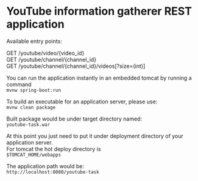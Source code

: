 # YouTube information gatherer REST application

Available entry points:

GET /youtube/video/{video_id}  
GET /youtube/channel/{channel_id}  
GET /youtube/channel/{channel_id}/videos[?size=(int)]  

You can run the application instantly in an embedded tomcat by running a command  
```mvnw spring-boot:run```

To build an executable for an application server, please use:  
```mvnw clean package```

Built package would be under target directory named:  
```youtube-task.war```

At this point you just need to put it under deployment directory of your application server.  
For tomcat the hot deploy directory is  
```$TOMCAT_HOME/webapps```

The application path would be:  
```http://localhost:8080/youtube-task```